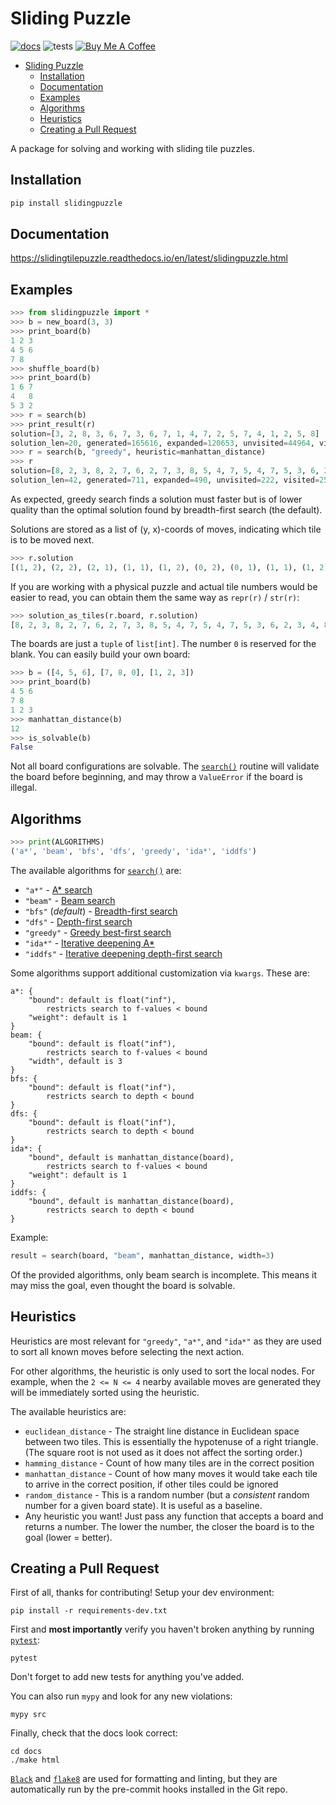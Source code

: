 # Sliding Puzzle

[![docs](https://readthedocs.org/projects/slidingtilepuzzle/badge/?version=latest)](https://slidingtilepuzzle.readthedocs.io/en/latest/?badge=latest)
![tests](https://github.com/entangledloops/slidingpuzzle/actions/workflows/tests.yaml/badge.svg)
<a href="https://www.buymeacoffee.com/entangledloops" target="_blank"><img src="https://www.buymeacoffee.com/assets/img/custom_images/orange_img.png" alt="Buy Me A Coffee" ></a>

- [Sliding Puzzle](#sliding-puzzle)
  - [Installation](#installation)
  - [Documentation](#documentation)
  - [Examples](#examples)
  - [Algorithms](#algorithms)
  - [Heuristics](#heuristics)
  - [Creating a Pull Request](#creating-a-pull-request)

A package for solving and working with sliding tile puzzles.

## Installation

```bash
pip install slidingpuzzle
```

## Documentation

https://slidingtilepuzzle.readthedocs.io/en/latest/slidingpuzzle.html

## Examples

```python
>>> from slidingpuzzle import *
>>> b = new_board(3, 3)
>>> print_board(b)
1 2 3
4 5 6
7 8
>>> shuffle_board(b)
>>> print_board(b)
1 6 7
4   8
5 3 2
>>> r = search(b)
>>> print_result(r)
solution=[3, 2, 8, 3, 6, 7, 3, 6, 7, 1, 4, 7, 2, 5, 7, 4, 1, 2, 5, 8]
solution_len=20, generated=165616, expanded=120653, unvisited=44964, visited=62277
>>> r = search(b, "greedy", heuristic=manhattan_distance)
>>> r
solution=[8, 2, 3, 8, 2, 7, 6, 2, 7, 3, 8, 5, 4, 7, 5, 4, 7, 5, 3, 6, 2, 3, 4, 8, 6, 2, 3, 1, 5, 4, 2, 6, 8, 7, 4, 5, 1, 2, 5, 4, 7, 8]
solution_len=42, generated=711, expanded=490, unvisited=222, visited=258
```

As expected, greedy search finds a solution must faster but is of lower quality than the optimal solution found by breadth-first search (the default).

Solutions are stored as a list of (y, x)-coords of moves, indicating which tile is to be moved next.

```python
>>> r.solution
[(1, 2), (2, 2), (2, 1), (1, 1), (1, 2), (0, 2), (0, 1), (1, 1), (1, 2), (2, 2), (2, 1), (2, 0), (1, 0), (1, 1), (2, 1), (2, 0), (1, 0), (1, 1), (1, 2), (0, 2), (0, 1), (1, 1), (2, 1), (2, 2), (1, 2), (0, 2), (0, 1), (0, 0), (1, 0), (1, 1), (1, 2), (2, 2), (2, 1), (2, 0), (1, 0), (0, 0), (0, 1), (1, 1), (1, 0), (2, 0), (2, 1), (2, 2)]
```

If you are working with a physical puzzle and actual tile numbers would be easier to read, you can obtain them the same way as `repr(r)` / `str(r)`:

```python
>>> solution_as_tiles(r.board, r.solution)
[8, 2, 3, 8, 2, 7, 6, 2, 7, 3, 8, 5, 4, 7, 5, 4, 7, 5, 3, 6, 2, 3, 4, 8, 6, 2, 3, 1, 5, 4, 2, 6, 8, 7, 4, 5, 1, 2, 5, 4, 7, 8]
```

The boards are just a `tuple` of `list[int]`. The number `0` is reserved for the blank. You can easily build your own board:

```python
>>> b = ([4, 5, 6], [7, 8, 0], [1, 2, 3])
>>> print_board(b)
4 5 6
7 8
1 2 3
>>> manhattan_distance(b)
12
>>> is_solvable(b)
False
```

Not all board configurations are solvable. The [`search()`](https://slidingtilepuzzle.readthedocs.io/en/latest/slidingpuzzle.html#slidingpuzzle.slidingpuzzle.search) routine will validate the board before beginning, and may throw a `ValueError` if the board is illegal.

## Algorithms

```python
>>> print(ALGORITHMS)
('a*', 'beam', 'bfs', 'dfs', 'greedy', 'ida*', 'iddfs')
```

The available algorithms for [`search()`](https://slidingtilepuzzle.readthedocs.io/en/latest/slidingpuzzle.html#slidingpuzzle.slidingpuzzle.search) are:
- `"a*"` - [A* search](https://en.wikipedia.org/wiki/A*_search_algorithm)
- `"beam"` - [Beam search](https://en.wikipedia.org/wiki/Beam_search)
- `"bfs"` (*default*) - [Breadth-first search](https://en.wikipedia.org/wiki/Breadth-first_search)
- `"dfs"` - [Depth-first search](https://en.wikipedia.org/wiki/Depth-first_search)
- `"greedy"` - [Greedy best-first search](https://en.wikipedia.org/wiki/Best-first_search#Greedy_BFS)
- `"ida*"` - [Iterative deepening A*](https://en.wikipedia.org/wiki/Iterative_deepening_A*)
- `"iddfs"` - [Iterative deepening depth-first search](https://en.wikipedia.org/wiki/Iterative_deepening_depth-first_search)

Some algorithms support additional customization via `kwargs`. These are:

    a*: {
        "bound": default is float("inf"),
            restricts search to f-values < bound
        "weight": default is 1
    }
    beam: {
        "bound": default is float("inf"),
            restricts search to f-values < bound
        "width", default is 3
    }
    bfs: {
        "bound": default is float("inf"),
            restricts search to depth < bound
    }
    dfs: {
        "bound": default is float("inf"),
            restricts search to depth < bound
    }
    ida*: {
        "bound", default is manhattan_distance(board),
            restricts search to f-values < bound
        "weight": default is 1
    }
    iddfs: {
        "bound", default is manhattan_distance(board),
            restricts search to depth < bound
    }

Example:

```python
result = search(board, "beam", manhattan_distance, width=3)
```

Of the provided algorithms, only beam search is incomplete. This means it
may miss the goal, even thought the board is solvable.

## Heuristics

Heuristics are most relevant for `"greedy"`, `"a*"`, and `"ida*"` as they are used to sort all known moves before selecting the next action.

For other algorithms, the heuristic is only used to sort the local nodes. For example, when the `2 <= N <= 4` nearby available moves are generated they will be immediately sorted using the heuristic.

The available heuristics are:
- `euclidean_distance` - The straight line distance in Euclidean space between two tiles. This is essentially the hypotenuse of a right triangle. (The square root is not used as it does not affect the sorting order.)
- `hamming_distance` - Count of how many tiles are in the correct position
- `manhattan_distance` - Count of how many moves it would take each tile to arrive in the correct position, if other tiles could be ignored
- `random_distance` - This is a random number (but a *consistent* random number for a given board state). It is useful as a baseline.
- Any heuristic you want! Just pass any function that accepts a board and returns a number. The lower the number, the closer the board is to the goal (lower = better).


## Creating a Pull Request

First of all, thanks for contributing!
Setup your dev environment:

```console
pip install -r requirements-dev.txt
```

First and **most importantly** verify you haven't broken anything by running [`pytest`](https://pypi.org/project/pytest/):
```console
pytest
```

Don't forget to add new tests for anything you've added.

You can also run `mypy` and look for any new violations:
```console
mypy src
```

Finally, check that the docs look correct:
```console
cd docs
./make html
```

[`Black`](https://pypi.org/project/black/) and [`flake8`](https://pypi.org/project/flake8/) are used for formatting and linting, but they are automatically run by the pre-commit hooks installed in the Git repo.
